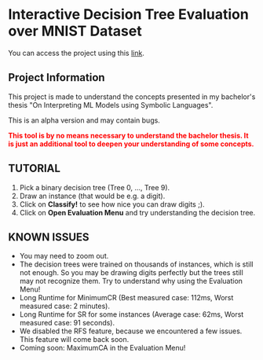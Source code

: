 # Interactive Decision Tree Evaluation over MNIST Dataset
You can access the project using this [link](https://bunidin.github.io/mnist-dt-evaluation/).

## Project Information
This project is made to understand the concepts presented in my bachelor's thesis "On Interpreting ML Models using Symbolic Languages".

This is an alpha version and may contain bugs.

**<span style="color:red">This tool is by no means necessary to understand the bachelor thesis. It is just an additional tool to deepen your understanding of some concepts.</span>**

## TUTORIAL
1. Pick a binary decision tree (Tree 0, ..., Tree 9).
2. Draw an instance (that would be e.g. a digit).
3. Click on **Classify!** to see how nice you can draw digits ;).
4. Click on **Open Evaluation Menu** and try understanding the decision tree.

## KNOWN ISSUES
- You may need to zoom out.
- The decision trees were trained on thousands of instances, which is still not enough. So you may be drawing digits perfectly but the trees still may not recognize them. Try to understand why using the Evaluation Menu!
- Long Runtime for MinimumCR (Best measured case: 112ms, Worst measured case: 2 minutes).
- Long Runtime for SR for some instances (Average case: 62ms, Worst measured case: 91 seconds).
- We disabled the RFS feature, because we encountered a few issues. This feature will come back soon.
- Coming soon: MaximumCA in the Evaluation Menu!
